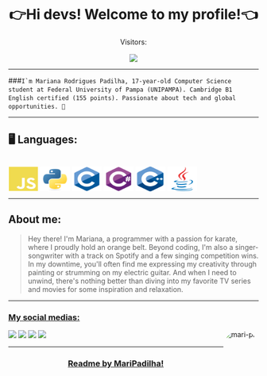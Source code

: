 <h1 align="center"
    <p>
👉Hi devs! Welcome to my profile!👈
</h1>
    
<p align="center">Visitors:</p>
<p align="center"><img align="center"src="https://profile-counter.glitch.me/MariPadilha/count.svg"/></p>
   </p><hr>
   
###``I`m Mariana Rodrigues Padilha, 17-year-old Computer Science student at Federal University of Pampa (UNIPAMPA). Cambridge B1 English certified (155 points). Passionate about tech and global opportunities. 🚀``

***

## 🖥️ **Languages**: 
<div style="display: inline_block"><br>
  <img align="center" alt="Js" height="50" width="60" src="https://raw.githubusercontent.com/devicons/devicon/master/icons/javascript/javascript-plain.svg">
  <img align="center" alt="Python" height="50" width="60" src="https://raw.githubusercontent.com/devicons/devicon/master/icons/python/python-original.svg">
  <img align="center" alt="c" height="50" width="60" src="https://raw.githubusercontent.com/devicons/devicon/master/icons/c/c-original.svg">
  <img align="center" alt="c#" height="50" width="60" src="https://raw.githubusercontent.com/devicons/devicon/master/icons/csharp/csharp-original.svg">
  <img align="center" alt="c++" height="50" width="60" src="https://raw.githubusercontent.com/devicons/devicon/master/icons/cplusplus/cplusplus-original.svg">
  <img align="center" alt="java" height="50" width="60" src="https://raw.githubusercontent.com/devicons/devicon/master/icons/java/java-original.svg">


</div>
<hr>

## **About me:**
>Hey there! I'm Mariana, a programmer with a passion for karate, where I proudly hold an orange belt. Beyond coding, I'm also a singer-songwriter with a track on Spotify and a few singing competition wins. In my downtime, you'll often find me expressing my creativity through painting or strumming on my electric guitar. And when I need to unwind, there's nothing better than diving into my favorite TV series and movies for some inspiration and relaxation.

<hr>
<h3 align="left">
    <p><u> My social medias: </u></p>
</h3>
<div> 
  <a href="https://instagram.com/mari.padilha.of" target="_blank"><img src="https://img.shields.io/badge/-Instagram-%23E4405F?style=for-the-badge&logo=instagram&logoColor=white" target="_blank"></a>
 <a href="https://discord.gg/zgKXnJEh" target="_blank"><img src="https://img.shields.io/badge/Discord-7289DA?style=for-the-badge&logo=discord&logoColor=white" target="_blank"></a> 
 <a href="https://www.linkedin.com/in/mariana-pad1lha/" target="_blank"><img src="https://img.shields.io/badge/-linkedln-%23E4405F?style=for-the-badge&logo=linkedlin" target="_blank"></a> 
  <a href = "mailto:contatomari.475620@gmail.com"><img src="https://img.shields.io/badge/-Gmail-%23333?style=for-the-badge&logo=gmail&logoColor=white" target="_blank"></a>
  <img align="right" alt="mari-pic" height="150" style="border-radius:50px;" src="https://cdn.discordapp.com/attachments/970467681318887444/982506302506958879/Webp.net-gifmaker.gif?width=676&height=676">
</div>
</div>
<hr>
<h3 align="center">
    <p><u> Readme by MariPadilha! </u></p>
</h3>
